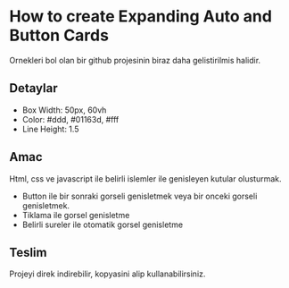 # How to create Expanding Auto and Button Cards
Ornekleri bol olan bir github projesinin biraz daha gelistirilmis halidir.

## Detaylar

- Box Width:  50px, 60vh
- Color: #ddd, #01163d, #fff
- Line Height: 1.5

## Amac
Html, css ve javascript ile belirli islemler ile genisleyen kutular olusturmak. 

- Button ile bir sonraki gorseli genisletmek veya bir onceki gorseli genisletmek. 
- Tiklama ile gorsel genisletme
- Belirli sureler ile otomatik gorsel genisletme


## Teslim

Projeyi direk indirebilir, kopyasini alip kullanabilirsiniz.
